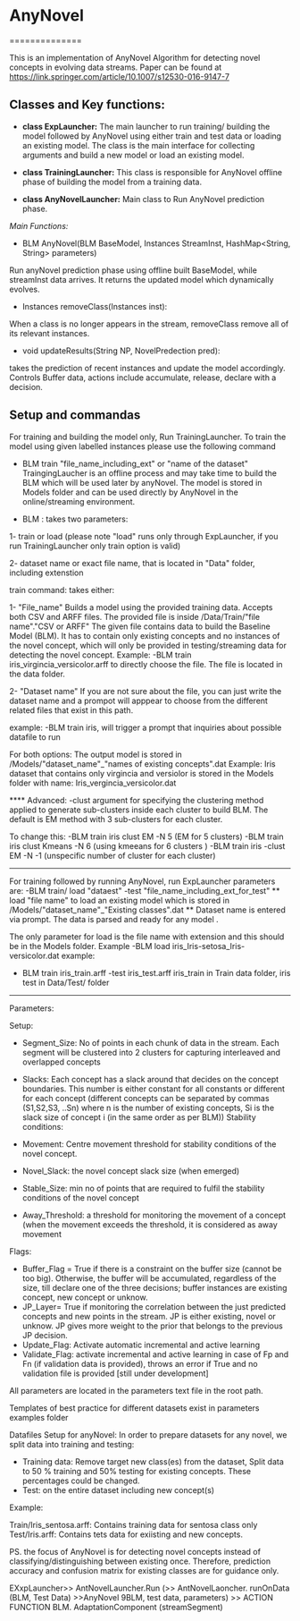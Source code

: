 # AnyNovel
==============

This is an implementation of AnyNovel Algorithm for detecting novel concepts in evolving data streams. Paper can be found at https://link.springer.com/article/10.1007/s12530-016-9147-7


Classes and Key functions: 
------------------------------
- **class ExpLauncher:** 
The main launcher to run training/ building the model followed by AnyNovel using either train and test data or loading an existing model. The class is the main interface for collecting arguments and build a new model or load an existing model.

- **class TrainingLauncher:**
This class is responsible for AnyNovel offline phase of building the model from a training data.

- **class AnyNovelLauncher:**
Main class to Run AnyNovel prediction phase. 

*Main Functions:*

- BLM AnyNovel(BLM BaseModel, Instances StreamInst, HashMap<String, String> parameters)

Run anyNovel prediction phase using offline built BaseModel, while streamInst data arrives. It returns the updated model which dynamically evolves.
  
  - Instances removeClass(Instances inst): 
  
  When a class is no longer appears in the stream, removeClass remove all of its relevant instances. 
  
  - void updateResults(String NP, NovelPredection pred): 
  
takes the prediction of recent instances and update the model accordingly. Controls Buffer data, actions include accumulate, release, declare with a decision. 

 


Setup and commandas
--------------------------
For training and building the model only, Run TrainingLauncher. To train the model using given labelled instances please use the following command 
- BLM train "file_name_including_ext" or "name of the dataset" 
TraingingLaucher is an offline process and may take time to build the BLM which will be used later by anyNovel. The model is stored in Models folder and can be used directly by AnyNovel in the online/streaming environment. 

- BLM : takes two parameters: 

1- train or load (please note "load" runs only through ExpLauncher, if you run TrainingLauncher only train option is valid)

2- dataset name or exact file name, that is located in "Data" folder, including extenstion 

train command: takes either:

1- "File_name"
Builds a model using the provided training data. 
Accepts both CSV and ARFF files. 
The provided file is inside /Data/Train/"file name"."CSV or ARFF"
The given file contains data to build the Baseline Model (BLM). It has to contain only existing concepts and no instances of the novel concept, which will only be provided in testing/streaming data for detecting the novel concept. 
Example: -BLM train iris_virgincia_versicolor.arff to directly choose the file. The file is located in the data folder. 


2- "Dataset name"
If you are not sure about the file, you can just write the dataset name and a prompot will apppear to choose from the different related files that exist in this path. 

example: -BLM train iris, will trigger a prompt that inquiries about possible datafile to run


For both options: 
The output model is stored in /Models/"dataset_name"_"names of existing concepts".dat
Example: Iris dataset that contains only virgincia and versiolor is stored in the Models folder with name: Iris_vergincia_versicolor.dat

**** Advanced: 
-clust argument for specifying the clustering method applied to generate sub-clusters inside each cluster to build BLM. The default is EM method with 3 sub-clusters for each cluster. 

To change this: 
-BLM train iris clust EM -N 5 (EM for 5 clusters)
-BLM train iris clust Kmeans -N 6 (using kmeeans for 6 clusters )
-BLM train iris -clust EM -N -1 (unspecific number of cluster for each cluster)


------------
For training followed by running AnyNovel, run ExpLauncher 
parameters are: -BLM train/ load "dataest"  -test "file_name_including_ext_for_test"
** load "file name"
to load an existing model which is stored in /Models/"dataset_name"_"Existing classes".dat
** Dataset name is entered via prompt. 
The data is parsed and ready for any model . 

The only parameter for load is the file name with extension and this should be in the Models folder. 
Example -BLM load iris_Iris-setosa_Iris-versicolor.dat
example: 
- BLM train iris_train.arff -test iris_test.arff
iris_train in Train data folder, iris test in Data/Test/ folder
-----------

Parameters: 

Setup: 

- Segment_Size: No of points in each chunk of data in the stream. Each segment will be clustered into 2 clusters for capturing interleaved and overlapped concepts 
- Slacks: Each concept has a slack around that decides on the concept boundaries. This number is either constant for all constants or different for each concept (different concepts can be separated by commas (S1,S2,S3, ..Sn) where n is the number of existing concepts, Si is the slack size of concept i (in the same order as per BLM))
Stability conditions: 

- Movement: Centre movement threshold for stability conditions of the novel concept. 
- Novel_Slack: the novel concept slack size (when emerged)
- Stable_Size: min no of points that are required to fulfil the stability conditions of the novel concept 
- Away_Threshold: a threshold for monitoring the movement of a concept (when the movement exceeds the threshold, it is considered as away movement

Flags: 

- Buffer_Flag = True if there is a constraint on the buffer size (cannot be too big). Otherwise, the buffer will be accumulated, regardless of the size, till declare one of the three decisions; buffer instances are existing concept, new concept or unknow. 
- JP_Layer= True if monitoring the correlation between the just predicted concepts and new points in the stream. JP is either existing, novel or unknow. JP gives more weight to the prior that belongs to the previous JP decision. 
- Update_Flag: Activate automatic incremental and active learning
- Validate_Flag: activate incremental and active learning in case of Fp and Fn (if validation data is provided), throws an error if True and no validation file is provided [still under development]

All parameters are located in the parameters text file in the root path. 

Templates of best practice for different datasets exist in parameters examples folder

Datafiles Setup for anyNovel: 
In order to prepare datasets for any novel, we split data into training and testing: 
- Training data: Remove target new class(es) from the dataset, Split data to 50 % training and 50% testing for existing concepts. These percentages could be changed. 
- Test: on the entire dataset including new concept(s)

Example: 

Train/Iris_sentosa.arff: Contains training data for sentosa class only 
Test/Iris.arff: Contains tets data for exiisting and new concepts. 

PS. the focus of AnyNovel is for detecting novel concepts instead of classifying/distinguishing between existing once. Therefore, prediction accuracy and confusion matrix for existing classes are for guidance only. 
 

EXxpLauncher>> AntNovelLauncher.Run (>> AntNovelLaoncher. runOnData (BLM, Test Data) >>AnyNovel 
9BLM, test data, parameters) >> ACTION FUNCTION BLM. AdaptationComponent (streamSegment) 
